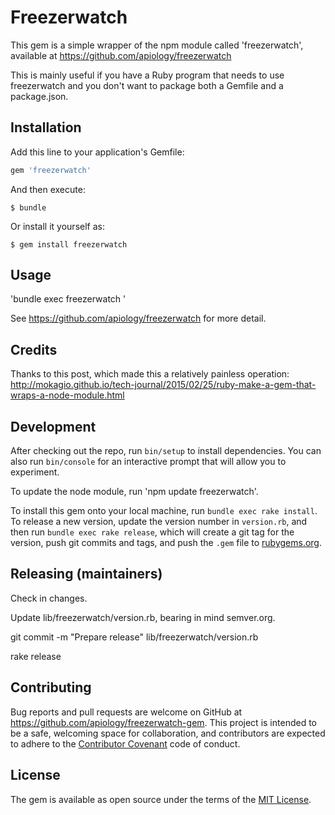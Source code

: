 # Freezerwatch

This gem is a simple wrapper of the npm module called 'freezerwatch', available at https://github.com/apiology/freezerwatch

This is mainly useful if you have a Ruby program that needs to use freezerwatch and you don't want to package both a Gemfile and a package.json.

## Installation

Add this line to your application's Gemfile:

```ruby
gem 'freezerwatch'
```

And then execute:

    $ bundle

Or install it yourself as:

    $ gem install freezerwatch

## Usage

'bundle exec freezerwatch <options>'

See https://github.com/apiology/freezerwatch for more detail.

## Credits

Thanks to this post, which made this a relatively painless operation: http://mokagio.github.io/tech-journal/2015/02/25/ruby-make-a-gem-that-wraps-a-node-module.html

## Development

After checking out the repo, run `bin/setup` to install dependencies. You can also run `bin/console` for an interactive prompt that will allow you to experiment.

To update the node module, run 'npm update freezerwatch'.

To install this gem onto your local machine, run `bundle exec rake install`. To release a new version, update the version number in `version.rb`, and then run `bundle exec rake release`, which will create a git tag for the version, push git commits and tags, and push the `.gem` file to [rubygems.org](https://rubygems.org).

## Releasing (maintainers)

Check in changes.

Update lib/freezerwatch/version.rb, bearing in mind semver.org.

git commit -m "Prepare release" lib/freezerwatch/version.rb

rake release

## Contributing

Bug reports and pull requests are welcome on GitHub at https://github.com/apiology/freezerwatch-gem. This project is intended to be a safe, welcoming space for collaboration, and contributors are expected to adhere to the [Contributor Covenant](contributor-covenant.org) code of conduct.


## License

The gem is available as open source under the terms of the [MIT License](http://opensource.org/licenses/MIT).

